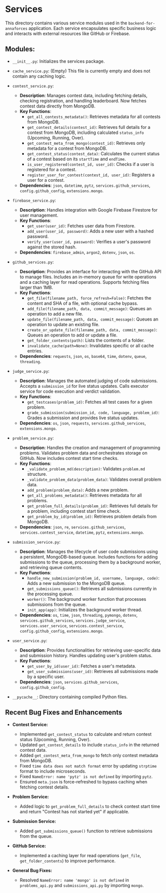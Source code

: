 # Services

This directory contains various service modules used in the `backend-for-annaforces` application. Each service encapsulates specific business logic and interacts with external resources like GitHub or Firebase.

## Modules:

- `__init__.py`: Initializes the services package.

- `cache_service.py`: (Empty) This file is currently empty and does not contain any caching logic.

- `contest_service.py`:
  - **Description**: Manages contest data, including fetching details, checking registration, and handling leaderboard. Now fetches contest data directly from MongoDB.
  - **Key Functions**:
    - `get_all_contests_metadata()`: Retrieves metadata for all contests from MongoDB.
    - `get_contest_details(contest_id)`: Retrieves full details for a contest from MongoDB, including calculated `status_info` (Upcoming, Running, Over).
    - `get_contest_meta_from_mongo(contest_id)`: Retrieves only metadata for a contest from MongoDB.
    - `get_contest_status(contest_data)`: Calculates the current status of a contest based on its `startTime` and `endTime`.
    - `is_user_registered(contest_id, user_id)`: Checks if a user is registered for a contest.
    - `register_user_for_contest(contest_id, user_id)`: Registers a user for a contest.
  - **Dependencies**: `json`, `datetime`, `pytz`, `services.github_services`, `config.github_config`, `extensions.mongo`.

- `firebase_service.py`:
  - **Description**: Handles integration with Google Firebase Firestore for user management.
  - **Key Functions**:
    - `get_user(user_id)`: Fetches user data from Firestore.
    - `add_user(user_id, password)`: Adds a new user with a hashed password.
    - `verify_user(user_id, password)`: Verifies a user's password against the stored hash.
  - **Dependencies**: `firebase_admin`, `argon2`, `dotenv`, `json`, `os`.

- `github_services.py`:
  - **Description**: Provides an interface for interacting with the GitHub API to manage files. Includes an in-memory queue for write operations and a caching layer for read operations. Supports fetching files larger than 1MB.
  - **Key Functions**:
    - `get_file(filename_path, force_refresh=False)`: Fetches the content and SHA of a file, with optional cache bypass.
    - `add_file(filename_path, data, commit_message)`: Queues an operation to add a new file.
    - `update_file(filename_path, data, commit_message)`: Queues an operation to update an existing file.
    - `create_or_update_file(filename_path, data, commit_message)`: Queues an operation to add or update a file.
    - `get_folder_contents(path)`: Lists the contents of a folder.
    - `invalidate_cache(path=None)`: Invalidates specific or all cache entries.
  - **Dependencies**: `requests`, `json`, `os`, `base64`, `time`, `dotenv`, `queue`, `threading`.

- `judge_service.py`:
  - **Description**: Manages the automated judging of code submissions. Accepts a `submission_id` for live status updates. Calls executor service for code execution and verdict validation.
  - **Key Functions**:
    - `get_testcases(problem_id)`: Fetches all test cases for a given problem.
    - `grade_submission(submission_id, code, language, problem_id)`: Grades a submission and provides live status updates.
  - **Dependencies**: `os`, `json`, `requests`, `services.github_services`, `extensions.mongo`.

- `problem_service.py`:
  - **Description**: Handles the creation and management of programming problems. Validates problem data and orchestrates storage on GitHub. Now includes contest start time checks.
  - **Key Functions**:
    - `_validate_problem_md(description)`: Validates `problem.md` structure.
    - `_validate_problem_data(problem_data)`: Validates overall problem data.
    - `add_problem(problem_data)`: Adds a new problem.
    - `get_all_problems_metadata()`: Retrieves metadata for all problems.
    - `get_problem_full_details(problem_id)`: Retrieves full details for a problem, including contest start time check.
    - `get_problem_by_id(problem_id)`: Retrieves problem details from MongoDB.
  - **Dependencies**: `json`, `re`, `services.github_services`, `services.contest_service`, `datetime`, `pytz`, `extensions.mongo`.

- `submission_service.py`:
  - **Description**: Manages the lifecycle of user code submissions using a persistent, MongoDB-based queue. Includes functions for adding submissions to the queue, processing them by a background worker, and retrieving queue contents.
  - **Key Functions**:
    - `handle_new_submission(problem_id, username, language, code)`: Adds a new submission to the MongoDB queue.
    - `get_submissions_queue()`: Retrieves all submissions currently in the processing queue.
    - `worker()`: The background worker function that processes submissions from the queue.
    - `init_app(app)`: Initializes the background worker thread.
  - **Dependencies**: `os`, `time`, `json`, `threading`, `pymongo`, `dotenv`, `services.github_services`, `services.judge_service`, `services.user_service`, `services.contest_service`, `config.github_config`, `extensions.mongo`.

- `user_service.py`:
  - **Description**: Provides functionalities for retrieving user-specific data and submission history. Handles updating user's problem status.
  - **Key Functions**:
    - `get_user_by_id(user_id)`: Fetches a user's metadata.
    - `get_user_submissions(user_id)`: Retrieves all submissions made by a specific user.
  - **Dependencies**: `json`, `services.github_services`, `config.github_config`.

- `__pycache__`: Directory containing compiled Python files.

## Recent Bug Fixes and Enhancements

-   **Contest Service:**
    -   Implemented `get_contest_status` to calculate and return contest status (Upcoming, Running, Over).
    -   Updated `get_contest_details` to include `status_info` in the returned contest data.
    -   Added `get_contest_meta_from_mongo` to fetch only contest metadata from MongoDB.
    -   Fixed `time data does not match format` error by updating `strptime` format to include microseconds.
    -   Fixed `NameError: name 'pytz' is not defined` by importing `pytz`.
    -   Ensured `meta.json` is force-refreshed to bypass caching when fetching contest details.

-   **Problem Service:**
    -   Added logic to `get_problem_full_details` to check contest start time and return "Contest has not started yet" if applicable.

-   **Submission Service:**
    -   Added `get_submissions_queue()` function to retrieve submissions from the queue.

-   **GitHub Service:**
    -   Implemented a caching layer for read operations (`get_file`, `get_folder_contents`) to improve performance.

-   **General Bug Fixes:**
    -   Resolved `NameError: name 'mongo' is not defined` in `problems_api.py` and `submissions_api.py` by importing `mongo`.
